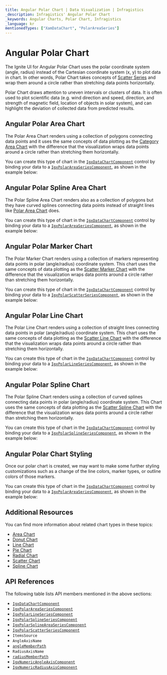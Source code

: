 ```yaml
---
title: Angular Polar Chart | Data Visualization | Infragistics
_description: Infragistics' Angular Polar Chart
_keywords: Angular Charts, Polar Chart, Infragistics
_language: kr
mentionedTypes: ["XamDataChart", "PolarAreaSeries"]
---
```


# Angular Polar Chart

The Ignite UI for Angular Polar Chart uses the polar coordinate system (angle, radius) instead of the Cartesian coordinate system (x, y) to plot data in chart. In other words, Polar Chart takes concepts of [Scatter Series](scatter-chart.md) and wrap them around a circle rather than stretching data points horizontally.

Polar Chart draws attention to uneven intervals or clusters of data. It is often used to plot scientific data (e.g. wind direction and speed, direction, and strength of magnetic field, location of objects in solar system), and can highlight the deviation of collected data from predicted results.

## Angular Polar Area Chart

The Polar Area Chart renders using a collection of polygons connecting data points and it uses the same concepts of data plotting as the [Category Area Chart](area-chart.md#angular-area-chart-example) with the difference that the visualization wraps data points around a circle rather than stretching them horizontally.

You can create this type of chart in the [`IgxDataChartComponent`]({environment:dvApiBaseUrl}/products/ignite-ui-angular/api/docs/typescript/latest/classes/igniteui_angular_charts.igxdatachartcomponent.html) control by binding your data to a [`IgxPolarAreaSeriesComponent`]({environment:dvApiBaseUrl}/products/ignite-ui-angular/api/docs/typescript/latest/classes/igniteui_angular_charts.igxpolarareaseriescomponent.html), as shown in the example below:

<code-view style="height: 600px" alt="Angular Polar Area Chart"
           data-demos-base-url="{environment:dvDemosBaseUrl}"
                    iframe-src="{environment:dvDemosBaseUrl}/charts/data-chart/polar-area-chart"
                                                 github-src="charts/data-chart/polar-area-chart">
</code-view>


<div class="divider--half"></div>

## Angular Polar Spline Area Chart

The Polar Spline Area Chart renders also as a collection of polygons but they have curved splines connecting data points instead of straight lines like [Polar Area Chart](polar-chart.md#angular-polar-area-chart) does.

You can create this type of chart in the [`IgxDataChartComponent`]({environment:dvApiBaseUrl}/products/ignite-ui-angular/api/docs/typescript/latest/classes/igniteui_angular_charts.igxdatachartcomponent.html) control by binding your data to a [`IgxPolarAreaSeriesComponent`]({environment:dvApiBaseUrl}/products/ignite-ui-angular/api/docs/typescript/latest/classes/igniteui_angular_charts.igxpolarareaseriescomponent.html), as shown in the example below:

<code-view style="height: 600px" alt="Angular Polar Area Chart"
           data-demos-base-url="{environment:dvDemosBaseUrl}"
                    iframe-src="{environment:dvDemosBaseUrl}/charts/data-chart/polar-spline-area-chart"
                                                 github-src="charts/data-chart/polar-spline-area-chart">
</code-view>


<div class="divider--half"></div>

## Angular Polar Marker Chart

The Polar Marker Chart renders using a collection of markers representing data points in polar (angle/radius) coordinate system. This chart uses the same concepts of data plotting as the [Scatter Marker Chart](scatter-chart.md#angular-scatter-marker-chart) with the difference that the visualization wraps data points around a circle rather than stretching them horizontally.

You can create this type of chart in the [`IgxDataChartComponent`]({environment:dvApiBaseUrl}/products/ignite-ui-angular/api/docs/typescript/latest/classes/igniteui_angular_charts.igxdatachartcomponent.html) control by binding your data to a [`IgxPolarScatterSeriesComponent`]({environment:dvApiBaseUrl}/products/ignite-ui-angular/api/docs/typescript/latest/classes/igniteui_angular_charts.igxpolarscatterseriescomponent.html), as shown in the example below:

<code-view style="height: 600px" alt="Angular Polar Marker Chart"
           data-demos-base-url="{environment:dvDemosBaseUrl}"
                    iframe-src="{environment:dvDemosBaseUrl}/charts/data-chart/polar-scatter-chart"
                                                 github-src="charts/data-chart/polar-scatter-chart">
</code-view>


<div class="divider--half"></div>

## Angular Polar Line Chart

The Polar Line Chart renders using a collection of straight lines connecting data points in polar (angle/radius) coordinate system. This chart uses the same concepts of data plotting as the [Scatter Line Chart](scatter-chart.md#angular-scatter-line-chart) with the difference that the visualization wraps data points around a circle rather than stretching them horizontally.

You can create this type of chart in the [`IgxDataChartComponent`]({environment:dvApiBaseUrl}/products/ignite-ui-angular/api/docs/typescript/latest/classes/igniteui_angular_charts.igxdatachartcomponent.html) control by binding your data to a [`IgxPolarLineSeriesComponent`]({environment:dvApiBaseUrl}/products/ignite-ui-angular/api/docs/typescript/latest/classes/igniteui_angular_charts.igxpolarlineseriescomponent.html), as shown in the example below:

<code-view style="height: 600px" alt="Angular Polar Line Chart"
           data-demos-base-url="{environment:dvDemosBaseUrl}"
                    iframe-src="{environment:dvDemosBaseUrl}/charts/data-chart/polar-line-chart"
                                                 github-src="charts/data-chart/polar-line-chart">
</code-view>


<div class="divider--half"></div>

## Angular Polar Spline Chart

The Polar Spline Chart renders using a collection of curved splines connecting data points in polar (angle/radius) coordinate system. This Chart uses the same concepts of data plotting as the [Scatter Spline Chart](scatter-chart.md#angular-scatter-spline-chart) with the difference that the visualization wraps data points around a circle rather than stretching them horizontally.

You can create this type of chart in the [`IgxDataChartComponent`]({environment:dvApiBaseUrl}/products/ignite-ui-angular/api/docs/typescript/latest/classes/igniteui_angular_charts.igxdatachartcomponent.html) control by binding your data to a [`IgxPolarSplineSeriesComponent`]({environment:dvApiBaseUrl}/products/ignite-ui-angular/api/docs/typescript/latest/classes/igniteui_angular_charts.igxpolarsplineseriescomponent.html), as shown in the example below:

<code-view style="height: 600px" alt="Angular Polar Spline Chart"
           data-demos-base-url="{environment:dvDemosBaseUrl}"
                    iframe-src="{environment:dvDemosBaseUrl}/charts/data-chart/polar-spline-chart"
                                                 github-src="charts/data-chart/polar-spline-chart">
</code-view>


<div class="divider--half"></div>

## Angular Polar Chart Styling

Once our polar chart is created, we may want to make some further styling customizations such as a change of the line colors, marker types, or outline colors of those markers.

You can create this type of chart in the [`IgxDataChartComponent`]({environment:dvApiBaseUrl}/products/ignite-ui-angular/api/docs/typescript/latest/classes/igniteui_angular_charts.igxdatachartcomponent.html) control by binding your data to a [`IgxPolarAreaSeriesComponent`]({environment:dvApiBaseUrl}/products/ignite-ui-angular/api/docs/typescript/latest/classes/igniteui_angular_charts.igxpolarareaseriescomponent.html), as shown in the example below:

<code-view style="height: 600px" alt="Angular Polar Area Chart Styling"
           data-demos-base-url="{environment:dvDemosBaseUrl}"
                    iframe-src="{environment:dvDemosBaseUrl}/charts/data-chart/polar-area-chart-styling"
                                                 github-src="charts/data-chart/polar-area-chart-styling">
</code-view>


<div class="divider--half"></div>

## Additional Resources

You can find more information about related chart types in these topics:

*   [Area Chart](area-chart.md)
*   [Donut Chart](donut-chart.md)
*   [Line Chart](line-chart.md)
*   [Pie Chart](pie-chart.md)
*   [Radial Chart](radial-chart.md)
*   [Scatter Chart](scatter-chart.md)
*   [Spline Chart](spline-chart.md)

## API References

The following table lists API members mentioned in the above sections:

*   [`IgxDataChartComponent`]({environment:dvApiBaseUrl}/products/ignite-ui-angular/api/docs/typescript/latest/classes/igniteui_angular_charts.igxdatachartcomponent.html)
*   [`IgxPolarAreaSeriesComponent`]({environment:dvApiBaseUrl}/products/ignite-ui-angular/api/docs/typescript/latest/classes/igniteui_angular_charts.igxpolarareaseriescomponent.html)
*   [`IgxPolarLineSeriesComponent`]({environment:dvApiBaseUrl}/products/ignite-ui-angular/api/docs/typescript/latest/classes/igniteui_angular_charts.igxpolarlineseriescomponent.html)
*   [`IgxPolarSplineSeriesComponent`]({environment:dvApiBaseUrl}/products/ignite-ui-angular/api/docs/typescript/latest/classes/igniteui_angular_charts.igxpolarsplineseriescomponent.html)
*   [`IgxPolarSplineAreaSeriesComponent`]({environment:dvApiBaseUrl}/products/ignite-ui-angular/api/docs/typescript/latest/classes/igniteui_angular_charts.igxpolarsplineareaseriescomponent.html)
*   [`IgxPolarScatterSeriesComponent`]({environment:dvApiBaseUrl}/products/ignite-ui-angular/api/docs/typescript/latest/classes/igniteui_angular_charts.igxpolarscatterseriescomponent.html)
*   `ItemsSource`
*   `AngleAxisName`
*   [`angleMemberPath`]({environment:dvApiBaseUrl}/products/ignite-ui-angular/api/docs/typescript/latest/classes/igniteui_angular_charts.igxpolarbasecomponent.html#anglememberpath)
*   `RadiusAxisName`
*   [`radiusMemberPath`]({environment:dvApiBaseUrl}/products/ignite-ui-angular/api/docs/typescript/latest/classes/igniteui_angular_charts.igxpolarbasecomponent.html#radiusmemberpath)
*   [`IgxNumericAngleAxisComponent`]({environment:dvApiBaseUrl}/products/ignite-ui-angular/api/docs/typescript/latest/classes/igniteui_angular_charts.igxnumericangleaxiscomponent.html)
*   [`IgxNumericRadiusAxisComponent`]({environment:dvApiBaseUrl}/products/ignite-ui-angular/api/docs/typescript/latest/classes/igniteui_angular_charts.igxnumericradiusaxiscomponent.html)

